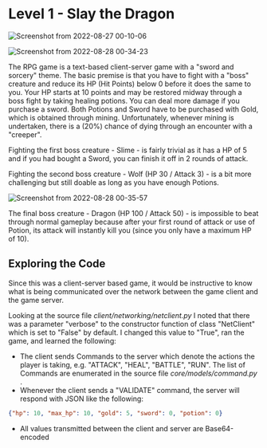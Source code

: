 # Level 1 - Slay the Dragon

![Screenshot from 2022-08-27 00-10-06](https://user-images.githubusercontent.com/82754379/187013226-81ea2d70-dcbb-45e8-afbb-be6d3039315d.png)

![Screenshot from 2022-08-28 00-34-23](https://user-images.githubusercontent.com/82754379/187040042-df4617c2-3e28-4159-a4e4-e5cb5ba30f22.png)

The RPG game is a text-based client-server game with a "sword and sorcery" theme.
The basic premise is that you have to fight with a "boss" creature and reduce its HP (Hit Points) below 0 before it does the same to you.
Your HP starts at 10 points and may be restored midway through a boss fight by taking healing potions.
You can deal more damage if you purchase a sword.
Both Potions and Sword have to be purchased with Gold, which is obtained through mining.
Unfortunately, whenever mining is undertaken, there is a (20%) chance of dying through an encounter with a "creeper".

Fighting the first boss creature - Slime - is fairly trivial as it has a HP of 5 and if you had bought a Sword, you can finish it off in 2 rounds of attack.

Fighting the second boss creature - Wolf (HP 30 / Attack 3) - is a bit more challenging but still doable as long as you have enough Potions.

![Screenshot from 2022-08-28 00-35-57](https://user-images.githubusercontent.com/82754379/187040069-e3ff46bb-4841-497c-b81d-8c9cb67462ab.png)

The final boss creature - Dragon (HP 100 / Attack 50) - is impossible to beat through normal gameplay because after your first round of attack or use of Potion, its attack will instantly kill you (since you only have a maximum HP of 10).

## Exploring the Code

Since this was a client-server based game, it would be instructive to know what is being communicated over the network between the game client and the game server.

Looking at the source file *client/networking/netclient.py* I noted that there was a parameter "verbose" to the constructor function of class "NetClient" which is set to "False" by default. I changed this value to "True", ran the game, and learned the following:

- The client sends Commands to the server which denote the actions the player is taking, e.g. "ATTACK", "HEAL", "BATTLE", "RUN". The list of Commands are enumerated in the source file *core/models/command.py* .
- Whenever the client sends a "VALIDATE" command, the server will respond with JSON like the following:
```json
{"hp": 10, "max_hp": 10, "gold": 5, "sword": 0, "potion": 0}
```
- All values transmitted between the client and server are Base64-encoded


